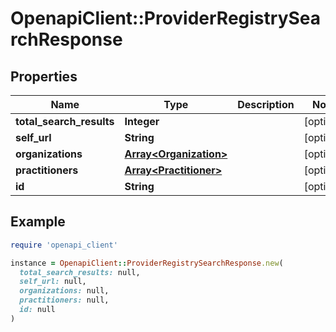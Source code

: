 # OpenapiClient::ProviderRegistrySearchResponse

## Properties

| Name | Type | Description | Notes |
| ---- | ---- | ----------- | ----- |
| **total_search_results** | **Integer** |  | [optional] |
| **self_url** | **String** |  | [optional] |
| **organizations** | [**Array&lt;Organization&gt;**](Organization.md) |  | [optional] |
| **practitioners** | [**Array&lt;Practitioner&gt;**](Practitioner.md) |  | [optional] |
| **id** | **String** |  | [optional] |

## Example

```ruby
require 'openapi_client'

instance = OpenapiClient::ProviderRegistrySearchResponse.new(
  total_search_results: null,
  self_url: null,
  organizations: null,
  practitioners: null,
  id: null
)
```

